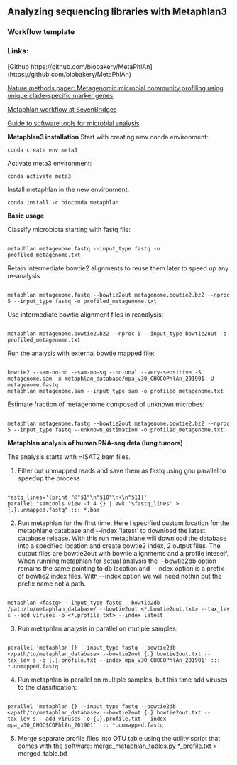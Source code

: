 <h2>Analyzing sequencing libraries with Metaphlan3</h2>
<h3>Workflow template</h3>

<h3>Links:</h3>
[Github https://github.com/biobakery/MetaPhlAn](https://github.com/biobakery/MetaPhlAn)

[Nature methods paper: Metagenomic microbial community profiling using unique clade-specific marker genes](https://www.nature.com/articles/nmeth.2066)

[Metaphlan workflow at SevenBridges](https://github.com/stevetsa/Metaphlan-SBCGC)

[Guide to software tools for microbial analysis](https://gencore.bio.nyu.edu/beginners-guide-to-bioinformatic-tools-for-analyzing-microbiome-data/)

**Metaphlan3 installation**
Start with creating new conda environment:

```
conda create env meta3

```

Activate meta3 environment:

```
conda activate meta3

```

Install metaphlan in the new environment:

```
conda install -c bioconda metaphlan

```

**Basic usage**

Classify microbiota starting with fastq file:

```

metaphlan metagenome.fastq --input_type fastq -o profiled_metagenome.txt

```

Retain intermediate bowtie2 alignments to reuse them later to speed up any re-analysis

```

metaphlan metagenome.fastq --bowtie2out metagenome.bowtie2.bz2 --nproc 5 --input_type fastq -o profiled_metagenome.txt

```

Use intermediate bowtie alignment files in reanalysis:

```

metaphlan metagenome.bowtie2.bz2 --nproc 5 --input_type bowtie2out -o profiled_metagenome.txt

```

Run the analysis with external bowtie mapped file:

```

bowtie2 --sam-no-hd --sam-no-sq --no-unal --very-sensitive -S metagenome.sam -x metaphlan_database/mpa_v30_CHOCOPhlAn_201901 -U metagenome.fastq
metaphlan metagenome.sam --input_type sam -o profiled_metagenome.txt

```

Estimate fraction of metagenome composed of unknown microbes:

```

metaphlan metagenome.fastq --bowtie2out metagenome.bowtie2.bz2 --nproc 5 --input_type fastq --unknown_estimation -o profiled_metagenome.txt

```

**Metaphlan analysis of human RNA-seq data (lung tumors)**

The analysis starts with HISAT2 bam files.

1) Filter out unmapped reads and save them as fastq using gnu parallel to speedup the process

```

fastq_lines='{print "@"$1"\n"$10"\n+\n"$11}'
parallel "samtools view -f 4 {} | awk '$fastq_lines' > {.}.unmapped.fastq" ::: *.bam

```

2) Run metaphlan for the first time. Here I specified custom location for the metaphlane database and --index 'latest' to download the latest database release.
With this run metaphlane will download the database into a specified location and create bowtie2 index, 2 output files. The output files are bowtie2out with bowtie alignments and a profile inteself. When running metaphlan for actual analysis the --bowtie2db option remains the same pointing to db location and --index option is a prefix of bowtie2 index files. With --index option we will need nothin but the prefix name not a path.

```

metaphlan <fastq> --input_type fastq --bowtie2db /path/to/metaphlan_database/ --bowtie2out <*.bowtie2out.txt> --tax_lev s --add_viruses -o <*.profile.txt> --index latest

```

3) Run metaphlan analysis in parallel on mutiple samples:

```

parallel 'metaphlan {} --input_type fastq --bowtie2db </path/to/metaphlan_database> --bowtie2out {.}.bowtie2out.txt --tax_lev s -o {.}.profile.txt --index mpa_v30_CHOCOPhlAn_201901' ::: *.unmapped.fastq

```

4) Run metaphlan in parallel on multiple samples, but this time add viruses to the classification:

```

parallel 'metaphlan {} --input_type fastq --bowtie2db </path/to/metaphlan_database> --bowtie2out {.}.bowtie2out.txt --tax_lev s --add_viruses -o {.}.profile.txt --index mpa_v30_CHOC$COPhlAn_201901' ::: *.unmapped.fastq

```

5) Merge separate profile files into OTU table using the utility script that comes with the software:
merge_metaphlan_tables.py *_profile.txt > merged_table.txt
